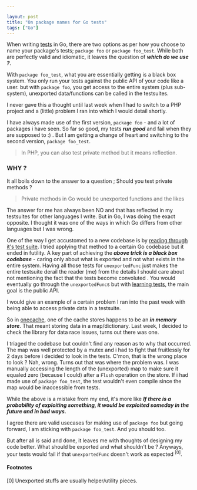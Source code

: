 ```yaml
---

layout: post
title: "On package names for Go tests"
tags: ["Go"]
---
```


When writing [tests](/blog/2017/04/08/testing-http-handlers-go/) in Go, there are two options as per how you choose to name your package's tests; `package foo` or `package foo_test`. While both are perfectly valid and idiomatic, it leaves the question of ___which do we use ?___.

With `package foo_test`, what you are essentially getting is a black box system. You only run your tests against the public API of your code like a user. but with `package foo`, you get access to the entire system (plus sub-system), unexported data/functions can be called in the testsuites.

I never gave this a thought until last week when I had to switch to a PHP project and a (little) problem I ran into which I would detail shortly.

I have always made use of the first version, `package foo` - and a lot of packages i have seen. So far so good, my tests ___run good___ and fail when they are supposed to :) . But I am getting a change of heart and switching to the second version, `package foo_test`.

> In PHP, you can also test private method but it means reflection.

### WHY ?

It all boils down to the answer to a question ; Should you test private methods ?

> Private methods in Go would be unexported functions and the likes

The answer for me has always been NO and that has reflected in my testsuites for other languages I write. But in Go, I was doing the exact opposite. I thought it was one of the ways in which Go differs from other languages but I was wrong.

One of the way I get accustomed to a new codebase is by [reading through it's test suite](/blog/2017/01/21/never-underestimate-a-broken-testsuite/). I tried applying that method to a certain Go codebase but it ended in futility. A key part of achieving the ___above trick is a black box codebase___ - caring only about what is exported and not what exists in the entire system. Having all those tests for `unexportedFunc` just makes the entire testsuite derail the reader (me) from the details I should care about not mentioning the fact that the tests become convoluted . You would eventually go through the `unexportedFunc`s but with [learning tests](/blog/2017/01/21/never-underestimate-a-broken-testsuite/), the main goal is the public API.

I would give an example of a certain problem I ran into the past week with being able to access private data in a testsuite.

So in [onecache](https://github.com/adelowo), one of the cache stores happens to be an ___in memory store___. That meant storing data in a map/dictionary. Last week, I decided to check the library for data race issues, turns out there was one.

I triaged the codebase but couldn't find any reason as to why that occurred. The map was well protected by a mutex and i had to fight that fruitlessly for 2 days before i decided to look in the tests. C'mon, that is the wrong place to look ? Nah, wrong. Turns out that was where the problem was. I was manually accessing the length of the (unexported) map to make sure it equaled zero (because I could) after a `Flush` operation on the store. If i had made use of `package foo_test`, the test wouldn't even compile since the map would be inaccessible from tests.

While the above is a mistake from my end, it's more like ___If there is a probability of exploiting something, it would be exploited someday in the future and in bad ways.___

I agree there are valid usecases for making use of `package foo` but going forward, I am sticking with `package foo_test`. And you should too.

But after all is said and done, it leaves me with thoughts of designing my code better. What should be exported and what shouldn't be ? Anyways, your tests would fail if that `unexportedFunc` doesn't work as expected <sup>[0]</sup>.

#### Footnotes

<div id="footnotes"> </div>

[0] Unexported stuffs are usually helper/utility pieces.
